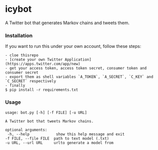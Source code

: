 # icybot
A Twitter bot that generates Markov chains and tweets them.

### Installation
If you want to run this under your own account, follow these steps:

	- cloe thisrepo
	- [create your own Twitter Application](https://apps.twitter.com/app/new)
	- get your access token, access token secret, consumer token and consumer secret
	- export them as shell variables `A_TOKEN`, `A_SECRET`, `C_KEY` and `C_SECRET` respectively
	- finally
	$ pip install -r requirements.txt


### Usage

	usage: bot.py [-h] [-f FILE] [-u URL]

	A Twitter bot that tweets Markov chains.

	optional arguments:
	 -h, --help            show this help message and exit
	-f FILE, --file FILE  path to text model (.txt)
	-u URL, --url URL     urlto generate a model from

